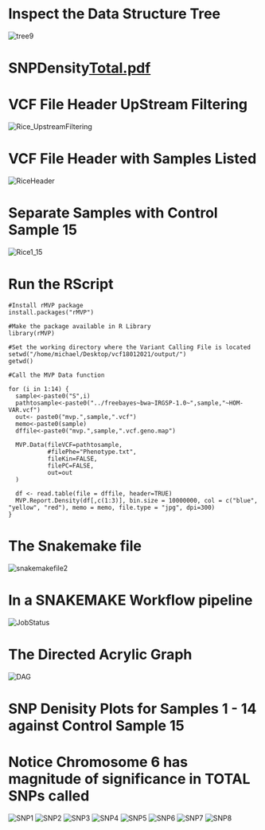# Inspect the Data Structure Tree
![tree9](https://user-images.githubusercontent.com/93121277/158329889-1a9870e3-e656-4de3-94d7-4c3176136a43.png)
# SNPDensity[Total.pdf](https://github.com/PBGLMichaelHall/SNPDensity/files/8109884/Total.pdf)
# VCF File Header UpStream Filtering 
![Rice_UpstreamFiltering](https://user-images.githubusercontent.com/93121277/157855864-b4fa542c-3aae-4885-a098-e40038e0d592.png)
# VCF File Header with Samples Listed
![RiceHeader](https://user-images.githubusercontent.com/93121277/157856014-65cc5b6d-661b-4499-b82e-af6b3190f3f6.png)
# Separate Samples with Control Sample 15
![Rice1_15](https://user-images.githubusercontent.com/93121277/157856783-73a6f621-7fa9-4972-999b-66edeb903bfd.png)





# Run the RScript
```{r cars}
#Install rMVP package
install.packages("rMVP")

#Make the package available in R Library
library(rMVP)

#Set the working directory where the Variant Calling File is located
setwd("/home/michael/Desktop/vcf18012021/output/")
getwd()

#Call the MVP Data function

for (i in 1:14) {
  sample<-paste0("S",i)
  pathtosample<-paste0("../freebayes~bwa~IRGSP-1.0~",sample,"~HOM-VAR.vcf")
  out<- paste0("mvp.",sample,".vcf")
  memo<-paste0(sample)
  dffile<-paste0("mvp.",sample,".vcf.geno.map")
  
  MVP.Data(fileVCF=pathtosample,
           #filePhe="Phenotype.txt",
           fileKin=FALSE,
           filePC=FALSE,
           out=out
  )
  
  df <- read.table(file = dffile, header=TRUE)
  MVP.Report.Density(df[,c(1:3)], bin.size = 10000000, col = c("blue", "yellow", "red"), memo = memo, file.type = "jpg", dpi=300)
}

```

# The Snakemake file

![snakemakefile2](https://user-images.githubusercontent.com/93121277/158329199-8de5b090-77ab-4bb8-ab2a-6cac8be26441.png)



# In a SNAKEMAKE Workflow pipeline


![JobStatus](https://user-images.githubusercontent.com/93121277/158328868-f1b2cc6d-3c10-4f08-a571-a3be494d0f6b.png)


# The Directed Acrylic Graph

![DAG](https://user-images.githubusercontent.com/93121277/158328677-4f7e59be-fb09-42b3-ab7e-29736a17772a.png)




# SNP Denisity Plots for Samples 1 - 14 against Control Sample 15
# Notice Chromosome 6 has magnitude of significance in TOTAL SNPs called
![SNP1](https://user-images.githubusercontent.com/93121277/157857578-1394e266-822e-4ae8-885c-79a80fdd5a50.png)
![SNP2](https://user-images.githubusercontent.com/93121277/157857581-2e4737b6-a004-404f-abec-a0c3beac40e0.png)
![SNP3](https://user-images.githubusercontent.com/93121277/157857586-b0ddf88f-dc03-4de4-a5b4-1e32db6585c9.png)
![SNP4](https://user-images.githubusercontent.com/93121277/157857589-d745d9d4-84bb-4add-a44c-e4e6da628365.png)
![SNP5](https://user-images.githubusercontent.com/93121277/157857592-ba020eeb-23e6-4a53-8be2-845efd9fc252.png)
![SNP6](https://user-images.githubusercontent.com/93121277/157857595-c0d9acc4-6a7e-4b05-aa2d-314e26ce1389.png)
![SNP7](https://user-images.githubusercontent.com/93121277/157857599-de6c6cf6-a664-46fa-9fd9-61a4b40abc8c.png)
![SNP8](https://user-images.githubusercontent.com/93121277/157857601-54026508-1cc6-4028-8467-e8647cd93b7b.png)

